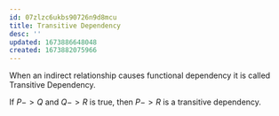 ```yaml
---
id: 07zlzc6ukbs90726n9d8mcu
title: Transitive Dependency
desc: ''
updated: 1673886648048
created: 1673882075966
---
```

When an indirect relationship causes functional dependency it is called Transitive Dependency.

If  $P -> Q$ and $Q -> R$ is true, then $P -> R$ is a transitive dependency.